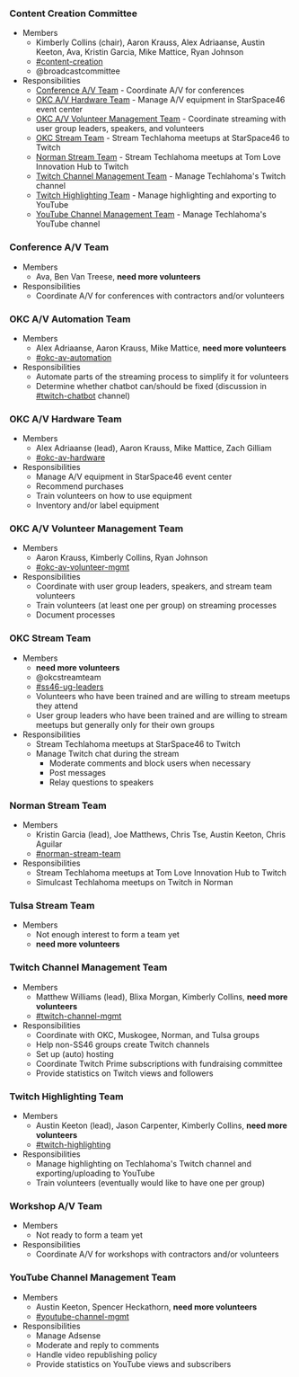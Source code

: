 ### Content Creation Committee
* Members
  * Kimberly Collins (chair), Aaron Krauss, Alex Adriaanse, Austin Keeton, Ava, Kristin Garcia, Mike Mattice, Ryan Johnson
  * [#content-creation](https://techlahoma.slack.com/messages/content-creation)
  * @broadcastcommittee
* Responsibilities
  * [Conference A/V Team](#conference-av-team) - Coordinate A/V for conferences
  * [OKC A/V Hardware Team](#okc-av-hardware-team) - Manage A/V equipment in StarSpace46 event center
  * [OKC A/V Volunteer Management Team](#okc-av-volunteer-management-team) - Coordinate streaming with user group leaders, speakers, and volunteers
  * [OKC Stream Team](#okc-stream-team) - Stream Techlahoma meetups at StarSpace46 to Twitch
  * [Norman Stream Team](#norman-stream-team) - Stream Techlahoma meetups at Tom Love Innovation Hub to Twitch
  * [Twitch Channel Management Team](#twitch-channel-management-team) - Manage Techlahoma's Twitch channel
  * [Twitch Highlighting Team](#twitch-highlighting-team) - Manage highlighting and exporting to YouTube
  * [YouTube Channel Management Team](#youtube-channel-management-team) - Manage Techlahoma's YouTube channel

### Conference A/V Team
* Members
  * Ava, Ben Van Treese, **need more volunteers**
* Responsibilities
  * Coordinate A/V for conferences with contractors and/or volunteers

### OKC A/V Automation Team
* Members
  * Alex Adriaanse, Aaron Krauss, Mike Mattice, **need more volunteers**
  * [#okc-av-automation](https://techlahoma.slack.com/messages/okc-av-automation)
* Responsibilities
  * Automate parts of the streaming process to simplify it for volunteers
  * Determine whether chatbot can/should be fixed (discussion in [#twitch-chatbot](http://techlahoma.slack.com/messages/twitch-chatbot) channel)

### OKC A/V Hardware Team
* Members
  * Alex Adriaanse (lead), Aaron Krauss, Mike Mattice, Zach Gilliam
  * [#okc-av-hardware](https://techlahoma.slack.com/messages/okc-av-hardware)
* Responsibilities
  * Manage A/V equipment in StarSpace46 event center
  * Recommend purchases
  * Train volunteers on how to use equipment
  * Inventory and/or label equipment

### OKC A/V Volunteer Management Team
* Members
  * Aaron Krauss, Kimberly Collins, Ryan Johnson
  * [#okc-av-volunteer-mgmt](https://techlahoma.slack.com/messages/okc-av-volunteer-mgmt)
* Responsibilities
  * Coordinate with user group leaders, speakers, and stream team volunteers
  * Train volunteers (at least one per group) on streaming processes
  * Document processes

### OKC Stream Team
* Members
  * **need more volunteers**
  * @okcstreamteam
  * [#ss46-ug-leaders](http://techlahoma.slack.com/messages/ss46-ug-leaders)
  * Volunteers who have been trained and are willing to stream meetups they attend
  * User group leaders who have been trained and are willing to stream meetups but generally only for their own groups
* Responsibilities
  * Stream Techlahoma meetups at StarSpace46 to Twitch
  * Manage Twitch chat during the stream
    * Moderate comments and block users when necessary
    * Post messages
    * Relay questions to speakers

### Norman Stream Team
* Members
  * Kristin Garcia (lead), Joe Matthews, Chris Tse, Austin Keeton, Chris Aguilar
  * [#norman-stream-team](http://techlahoma.slack.com/messages/norman-stream-team)
* Responsibilities
  * Stream Techlahoma meetups at Tom Love Innovation Hub to Twitch
  * Simulcast Techlahoma meetups on Twitch in Norman

### Tulsa Stream Team
* Members
  * Not enough interest to form a team yet
  * **need more volunteers**

### Twitch Channel Management Team
* Members
  * Matthew Williams (lead), Blixa Morgan, Kimberly Collins, **need more volunteers**
  * [#twitch-channel-mgmt](http://techlahoma.slack.com/messages/twitch-channel-mgmt)
* Responsibilities
  * Coordinate with OKC, Muskogee, Norman, and Tulsa groups
  * Help non-SS46 groups create Twitch channels
  * Set up (auto) hosting
  * Coordinate Twitch Prime subscriptions with fundraising committee
  * Provide statistics on Twitch views and followers

### Twitch Highlighting Team
* Members
  * Austin Keeton (lead), Jason Carpenter, Kimberly Collins, **need more volunteers**
  * [#twitch-highlighting](http://techlahoma.slack.com/messages/twitch-highlighting)
* Responsibilities
  * Manage highlighting on Techlahoma's Twitch channel and exporting/uploading to YouTube
  * Train volunteers (eventually would like to have one per group)

### Workshop A/V Team
* Members
  * Not ready to form a team yet
* Responsibilities
  * Coordinate A/V for workshops with contractors and/or volunteers

### YouTube Channel Management Team
* Members
  * Austin Keeton, Spencer Heckathorn, **need more volunteers**
  * [#youtube-channel-mgmt](http://techlahoma.slack.com/messages/youtube-channel-mgmt)
* Responsibilities
  * Manage Adsense
  * Moderate and reply to comments
  * Handle video republishing policy
  * Provide statistics on YouTube views and subscribers
